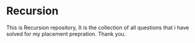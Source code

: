 # Recursion
This is Recursion repository,
It is the collection of all questions that i have solved for my placement prepration.
Thank you.
